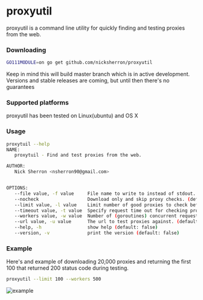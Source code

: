 proxyutil
===
proxyutil is a command line utility for quickly finding and testing proxies from the web.


### Downloading

```bash
GO111MODULE=on go get github.com/nicksherron/proxyutil
```
Keep in mind this will build master branch which is in active development. 
Versions and stable releases are coming, but until then there's no guarantees

### Supported platforms
  proxyutil has been tested on Linux(ubuntu) and OS X

### Usage
```bash
proxytuil --help
NAME:
   proxytuil - Find and test proxies from the web.

AUTHOR:
   Nick Sherron <nsherron90@gmail.com>


OPTIONS:
   --file value, -f value     File name to write to instead of stdout.
   --nocheck                  Download only and skip proxy checks. (default: false)
   --limit value, -l value    Limit number of good proxies to check before completing. (default: 0)
   --timeout value, -t value  Specify request time out for checking proxies. (default: 15s)
   --workers value, -w value  Number of (goroutines) concurrent requests to make for checking proxies. (default: 20)
   --url value, -u value      The url to test proxies against. (default: "https://httpbin.org/ip")
   --help, -h                 show help (default: false)
   --version, -v              print the version (default: false)

```


### Example

Here's and example of downloading 20,000 proxies and returning the first 100 that returned 200 status code 
during testing. 
```bash
proxyutil --limit 100 --workers 500
```
![example](https://github.com/nicksherron/proxyutil/blob/master/example.gif?raw=true)
